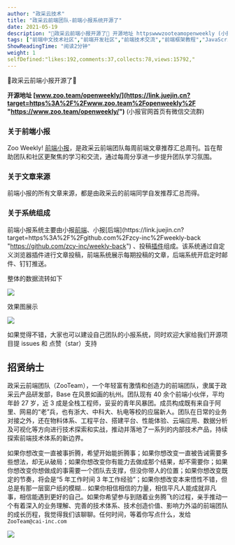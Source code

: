 ```yaml
---
author: "政采云技术"
title: "政采云前端团队-前端小报系统开源了"
date: 2021-05-19
description: "🧨政采云前端小报开源了🧨 开源地址 httpswwwzooteamopenweekly (小报官网首页有微信交流群) 关于前端小报 Zoo Weekly! 前端小报，是政采云前端团队每周"
tags: ["前端中文技术社区","前端开发社区","前端技术交流","前端框架教程","JavaScript 学习资源","CSS 技巧与最佳实践","HTML5 最新动态","前端工程师职业发展","开源前端项目","前端技术趋势"]
ShowReadingTime: "阅读2分钟"
weight: 1
selfDefined:"likes:192,comments:37,collects:78,views:15792,"
---
```

🧨政采云前端小报开源了🧨

**开源地址 [www.zoo.team/openweekly/](https://link.juejin.cn?target=https%3A%2F%2Fwww.zoo.team%2Fopenweekly%2F "https://www.zoo.team/openweekly/")** (小报官网首页有微信交流群)

### 关于前端小报

Zoo Weekly! [前端小报](https://link.juejin.cn?target=https%3A%2F%2Fweekly.zoo.team%2F "https://weekly.zoo.team/")，是政采云前端团队每周前端文章推荐汇总周刊。旨在帮助团队和社区更聚焦的学习和交流，通过每周分享进一步提升团队学习氛围。

### 关于文章来源

前端小报的所有文章来源，都是由政采云的前端同学自发推荐汇总而得。

### 关于系统组成

前端小报系统主要由小报[前端](https://link.juejin.cn?target=https%3A%2F%2Fgithub.com%2Fzcy-inc%2Fweekly-front "https://github.com/zcy-inc/weekly-front")、小报[后端](https://link.juejin.cn?target=https%3A%2F%2Fgithub.com%2Fzcy-inc%2Fweekly-back "https://github.com/zcy-inc/weekly-back") 、投稿[插件](https://link.juejin.cn?target=https%3A%2F%2Fgithub.com%2Fzcy-inc%2Fweekly-crx "https://github.com/zcy-inc/weekly-crx")组成。该系统通过自定义浏览器插件进行文章投稿，前端系统展示每期投稿的文章，后端系统开启定时邮件、钉钉推送。

整体的数据流转如下

![](/images/jueJin/eeb1df1aaee5414.png)

效果图展示

![](/images/jueJin/1670ff8a922e4b7.png)

如果觉得不错，大家也可以建设自己团队的小报系统，同时欢迎大家给我们开源项目提 issues 和 点赞（star）支持

招贤纳士
----

政采云前端团队（ZooTeam），一个年轻富有激情和创造力的前端团队，隶属于政采云产品研发部，Base 在风景如画的杭州。团队现有 40 余个前端小伙伴，平均年龄 27 岁，近 3 成是全栈工程师，妥妥的青年风暴团。成员构成既有来自于阿里、网易的“老”兵，也有浙大、中科大、杭电等校的应届新人。团队在日常的业务对接之外，还在物料体系、工程平台、搭建平台、性能体验、云端应用、数据分析及可视化等方向进行技术探索和实战，推动并落地了一系列的内部技术产品，持续探索前端技术体系的新边界。

如果你想改变一直被事折腾，希望开始能折腾事；如果你想改变一直被告诫需要多些想法，却无从破局；如果你想改变你有能力去做成那个结果，却不需要你；如果你想改变你想做成的事需要一个团队去支撑，但没你带人的位置；如果你想改变既定的节奏，将会是“5 年工作时间 3 年工作经验”；如果你想改变本来悟性不错，但总是有那一层窗户纸的模糊… 如果你相信相信的力量，相信平凡人能成就非凡事，相信能遇到更好的自己。如果你希望参与到随着业务腾飞的过程，亲手推动一个有着深入的业务理解、完善的技术体系、技术创造价值、影响力外溢的前端团队的成长历程，我觉得我们该聊聊。任何时间，等着你写点什么，发给 `ZooTeam@cai-inc.com`

![](/images/jueJin/011e8b67a692423.png)